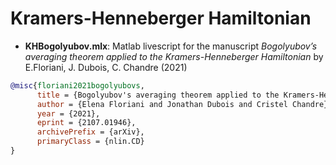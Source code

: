 # Kramers-Henneberger Hamiltonian
* **KHBogolyubov.mlx**: Matlab livescript for the manuscript *Bogolyubov’s averaging theorem applied to the Kramers-Henneberger Hamiltonian* by E.Floriani, J. Dubois, C. Chandre (2021)

```bibtex
@misc{floriani2021bogolyubovs,
      title = {Bogolyubov's averaging theorem applied to the Kramers-Henneberger Hamiltonian}, 
      author = {Elena Floriani and Jonathan Dubois and Cristel Chandre},
      year = {2021},
      eprint = {2107.01946},
      archivePrefix = {arXiv},
      primaryClass = {nlin.CD}
}
```

